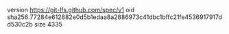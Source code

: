 version https://git-lfs.github.com/spec/v1
oid sha256:77284e612882e0d5b1edaa8a2886973c41dbc1bffc21fe4536917917dd530c2b
size 4335
